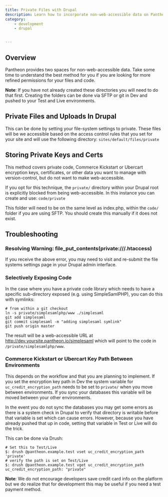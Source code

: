 ```yaml
---
title: Private Files with Drupal
description: Learn how to incorporate non-web-accessible data on Pantheon's platform.
category:
    - development
    - drupal


---
```


## Overview
Pantheon provides two spaces for non-web-accessible data. Take some time to understand the best method for you if you are looking for more refined permissions for your files and code.

**Note**: If you have not already created these directories you will need to do that first. Creating the folders can be done via SFTP or git in Dev and pushed to your Test and Live environments.

## Private Files and Uploads In Drupal

This can be done by setting your file-system settings to private. These files will be we accessible based on the access control rules that you set for your site and will use the following directory: `sites/default/files/private`

## Storing Private Keys and Certs

This method covers private code, Commerce Kickstart or Ubercart encryption keys, certificates, or other data you want to manage with version-control, but do not want to make web-accessible.

If you opt for this technique, the `private/` directory within your Drupal root is explicitly blocked from being web-accessible. In this instance you can create and use: `code/private`

This folder will need to be on the same level as index.php, within the `code/` folder if you are using SFTP. You should create this manually if it does not exist.

## Troubleshooting

### Resolving Warning: file_put_contents(private:///.htaccess)

If you receive the above error, you may need to visit and re-submit the file systems settings page in your Drupal admin interface.

### Selectively Exposing Code

In the case where you have a private code library which needs to have a specific sub-directory exposed (e.g. using SimpleSamlPHP), you can do this with symlinks:

    # from within a git checkout
    ln -s private/simplesamlphp/www ./simplesaml
    git add simplesaml
    git commit simplesaml -m "adding simplesaml symlink"
    git push origin master

The result will be a web-accessible URL at http://dev.yoursite.pantheon.io/simplesaml which will point to the code in `/private/simplesamlphp/www`.

### Commerce Kickstart or Ubercart Key Path Between Environments

This depends on the workflow and that you are planning to implement. If you set the encryption key path in Dev the system variable for `uc_credit_encryption_path` needs to be set to `private/` when you move between environments. If you sync your databases this variable will be moved between your other environments.

In the event you do not sync the databases you may get some errors as there is a system check in Drupal to verify that directory is writable before that variable is set which can cause errors. However, because you have already pushed that up in code, setting that variable in Test or Live will do the trick.

This can be done via Drush:

    # Set this to Test/Live
    $: drush @pantheon.example.test vset uc_credit_encryption_path 'private'
    # verify the path is set on Test/Live
    $: drush @pantheon.example.test vget uc_credit_encryption_path
    uc_credit_encryption_path: "private"

**Note**: We do not encourage developers save credit card info on the platform but we do realize that for development this may be useful if you need a test payment method.
